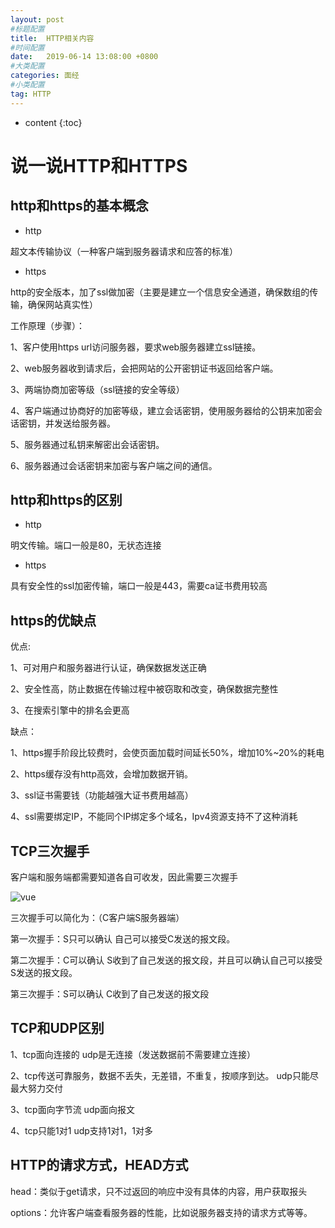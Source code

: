 ```yaml
---
layout: post
#标题配置
title:  HTTP相关内容
#时间配置
date:   2019-06-14 13:08:00 +0800
#大类配置
categories: 面经
#小类配置
tag: HTTP
---
```


* content
{:toc}

说一说HTTP和HTTPS
=======================

http和https的基本概念
----------------
+ http

超文本传输协议（一种客户端到服务器请求和应答的标准）

+ https

http的安全版本，加了ssl做加密（主要是建立一个信息安全通道，确保数组的传输，确保网站真实性）

工作原理（步骤）：

1、客户使用https url访问服务器，要求web服务器建立ssl链接。

2、web服务器收到请求后，会把网站的公开密钥证书返回给客户端。

3、两端协商加密等级（ssl链接的安全等级）

4、客户端通过协商好的加密等级，建立会话密钥，使用服务器给的公钥来加密会话密钥，并发送给服务器。

5、服务器通过私钥来解密出会话密钥。

6、服务器通过会话密钥来加密与客户端之间的通信。


http和https的区别
-----------------

+ http

明文传输。端口一般是80，无状态连接

+ https

具有安全性的ssl加密传输，端口一般是443，需要ca证书费用较高


https的优缺点
----------------

优点:

1、可对用户和服务器进行认证，确保数据发送正确

2、安全性高，防止数据在传输过程中被窃取和改变，确保数据完整性

3、在搜索引擎中的排名会更高

缺点：

1、https握手阶段比较费时，会使页面加载时间延长50%，增加10%~20%的耗电

2、https缓存没有http高效，会增加数据开销。

3、ssl证书需要钱（功能越强大证书费用越高）

4、ssl需要绑定IP，不能同个IP绑定多个域名，Ipv4资源支持不了这种消耗

TCP三次握手
---------------

客户端和服务端都需要知道各自可收发，因此需要三次握手

![vue](https://user-images.githubusercontent.com/17233651/42496289-1c6d668a-8458-11e8-98b3-65db50f64d48.png)


三次握手可以简化为：（C客户端S服务器端）

第一次握手：S只可以确认 自己可以接受C发送的报文段。

第二次握手：C可以确认 S收到了自己发送的报文段，并且可以确认自己可以接受S发送的报文段。

第三次握手：S可以确认 C收到了自己发送的报文段 

TCP和UDP区别
------------------

1、tcp面向连接的    udp是无连接（发送数据前不需要建立连接）

2、tcp传送可靠服务，数据不丢失，无差错，不重复，按顺序到达。   udp只能尽最大努力交付

3、tcp面向字节流   udp面向报文

4、tcp只能1对1   udp支持1对1，1对多

HTTP的请求方式，HEAD方式
------------

 head：类似于get请求，只不过返回的响应中没有具体的内容，用户获取报头

options：允许客户端查看服务器的性能，比如说服务器支持的请求方式等等。 


